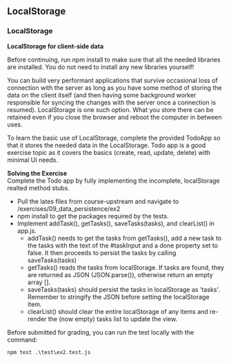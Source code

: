 ## LocalStorage

### LocalStorage

**LocalStorage for client-side data**

  Before continuing, run npm install to make sure that all the needed libraries are installed. You do not need   to install any new libraries yourself!

You can build very performant applications that survive occasional loss of connection with the server as long as you have some method of storing the data on the client itself (and then having some background worker responsible for syncing the changes with the server once a connection is resumed). LocalStorage is one such option. What you store there can be retained even if you close the browser and reboot the computer in between uses.

To learn the basic use of LocalStorage, complete the provided TodoApp so that it stores the needed data in the LocalStorage. Todo app is a good exercise topic as it covers the basics (create, read, update, delete) with minimal UI needs.

**Solving the Exercise**  
Complete the Todo app by fully implementing the incomplete, localStorage realted method stubs.

  - Pull the lates files from course-upstream and navigate to /exercises/09_data_persistence/ex2
  - npm install to get the packages required by the tests.
  - Implement addTask(), getTasks(), saveTasks(tasks), and clearList() in app.js.
      - addTask() needs to get the tasks from getTasks(), add a new task to the tasks with the text of the #taskInput and a done property set to false. It then proceeds to persist the tasks by calling saveTasks(tasks)
      - getTasks() reads the tasks from localStorage. If tasks are found, they are returned as JSON (JSON.parse()), otherwise return an empty array [].
      - saveTasks(tasks) should persist the tasks in localStorage as 'tasks'. Remember to stringify the JSON before setting the localStorage item.
      - clearList() should clear the entire localStorage of any items and re-render the (now empty) tasks list to update the view.
   
        
Before submitted for grading, you can run the test locally with the command:

```
npm test .\test\ex2.test.js
```
